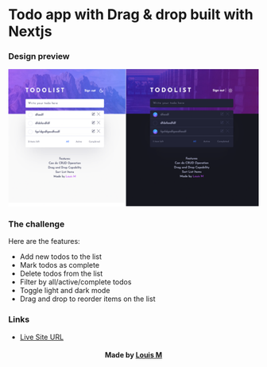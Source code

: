 # Todo app with Drag & drop built with Nextjs

### Design preview

![Design preview for the Todo app coding challenge](/public/preview.png)

### The challenge

Here are the features:
- Add new todos to the list
- Mark todos as complete
- Delete todos from the list
- Filter by all/active/complete todos
- Toggle light and dark mode
- Drag and drop to reorder items on the list

### Links

- [Live Site URL](https://louis-portfolio.netlify.app/)


<h4 align="center"> Made by <a href='https://github.com/louis2688'> Louis M </a> </h4>
